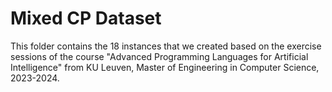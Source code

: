 # Mixed CP Dataset

This folder contains the 18 instances that we created based on the exercise sessions of the course "Advanced Programming Languages for Artificial Intelligence" from KU Leuven, Master of Engineering in Computer Science, 2023-2024.
